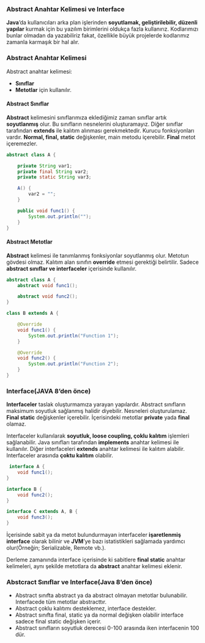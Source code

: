 ### Abstract Anahtar Kelimesi ve Interface

**Java**’da kullanıcıları arka plan işlerinden **soyutlamak, geliştirilebilir, düzenli yapılar** kurmak için bu yazılım birimlerini oldukça fazla kullanırız. Kodlarımızı bunlar olmadan da yazabiliriz fakat, özellikle büyük projelerde kodlarımız zamanla karmaşık bir hal alır.

### Abstract Anahtar Kelimesi

Abstract anahtar kelimesi:

* **Sınıflar**
* **Metotlar** için kullanılır.

#### Abstract Sınıflar

**Abstract** kelimesini sınıflarımıza eklediğimiz zaman sınıflar artık **soyutlanmış** olur. Bu sınıfların nesnelerini oluşturamayız. Diğer sınıflar tarafından **extends** ile kalıtım alınması gerekmektedir. Kurucu fonksiyonları vardır. **Normal, final, static** değişkenler, main metodu içerebilir. **Final** metot içeremezler.

```java
abstract class A {

    private String var1;
    private final String var2;
    private static String var3;

    A() {
        var2 = "";
    }

    public void func1() {
        System.out.println("");
    }
}
```

#### Abstract Metotlar

**Abstract** kelimesi ile tanımlanmış fonksiyonlar soyutlanmış olur. Metotun gövdesi olmaz. Kalıtım alan sınıfın **override** etmesi gerektiği belirtilir. Sadece **abstract sınıflar ve interfaceler** içerisinde kullanılır.

```java
abstract class A {
    abstract void func1();

    abstract void func2();
}

class B extends A {

    @Override
    void func1() {
        System.out.println("Function 1");
    }

    @Override
    void func2() {
        System.out.println("Function 2");
    }
}
```

### Interface(JAVA 8’den önce)

**Interfaceler** taslak oluşturmamıza yarayan yapılardır. Abstract sınıfların maksimum soyutluk sağlanmış halidir diyebilir. Nesneleri oluşturulamaz. **Final static** değişkenler içerebilir. İçerisindeki metotlar **private** yada **final** olamaz. 

Interfaceler kullanılarak **soyutluk, loose coupling, çoklu kalıtım** işlemleri sağlanabilir. Java sınıfları tarafından **implements** anahtar kelimesi ile kullanılır. Diğer interfaceleri **extends** anahtar kelimesi ile kalıtım alabilir. Interfaceler arasında **çoktu kalıtım** olabilir.

```java
 interface A {
    void func1();
}

interface B {
    void func2();
}

interface C extends A, B {
    void func3();
}
```

İçerisinde sabit ya da metot bulundurmayan interfaceler **işaretlenmiş interface** olarak bilinir ve **JVM**’ye bazı istatistikleri sağlamada yardımcı olur(Örneğin; Serializable, Remote vb.).

Derleme zamanında interface içerisinde ki sabitlere **final static** anahtar kelimeleri, aynı şekilde metotlara da **abstract** anahtar kelimesi eklenir.

### Abstcract Sınıflar ve Interface(Java 8’den önce)
* Abstract sınıfta abstract ya da abstract  olmayan metotlar bulunabilir. Interfacede tüm metotlar abstracttır.
* Abstract çoklu kalıtımı desteklemez, interface destekler.
* Abstract sınıfta final, static ya da normal değişken olabilir interface sadece final static değişken içerir.
* Abstract sınıfların soyutluk derecesi 0-100 arasında iken interfacenin 100 dür. 
